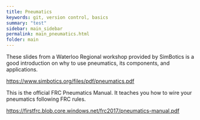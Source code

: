 ```yaml
---
title: Pneumatics
keywords: git, version control, basics
summary: "test"
sidebar: main_sidebar
permalink: main_pneumatics.html
folder: main
---
```


These slides from a Waterloo Regional workshop provided by SimBotics is a good introduction on why to use pneumatics, its components, and applications.

<https://www.simbotics.org/files/pdf/pneumatics.pdf>

This is the official FRC Pneumatics Manual. It teaches you how to wire your pneumatics following FRC rules.

<https://firstfrc.blob.core.windows.net/frc2017/pneumatics-manual.pdf>